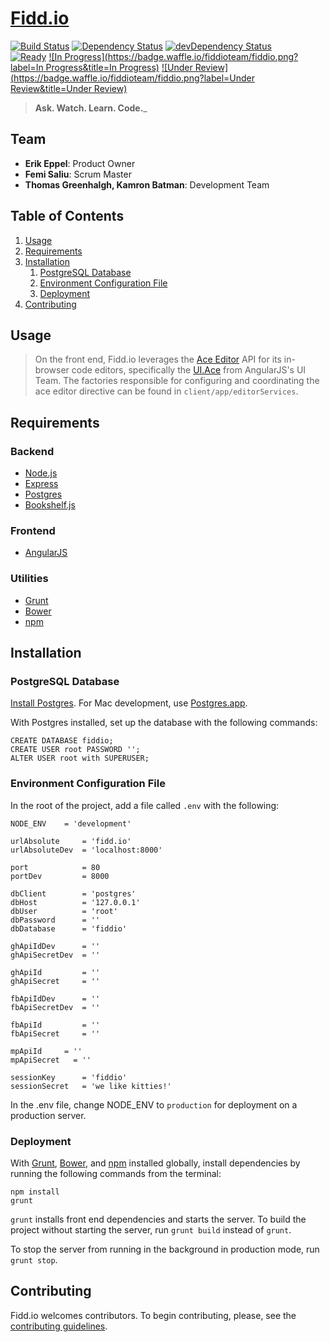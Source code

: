 # [Fidd.io](http://fidd.io)
[![Build Status](https://travis-ci.org/fiddioteam/fiddio.svg?branch=dev)](https://travis-ci.org/fiddioteam/fiddio)
[![Dependency Status](https://david-dm.org/fiddioteam/fiddio/dev.svg)](https://david-dm.org/fiddioteam/fiddio)
[![devDependency Status](https://david-dm.org/fiddioteam/fiddio/dev/dev-status.svg)](https://david-dm.org/fiddioteam/fiddio#info=devDependencies)<br>
[![Ready](https://badge.waffle.io/fiddioteam/fiddio.png?label=ready&title=Ready)](https://waffle.io/fiddioteam/fiddio)
[![In Progress](https://badge.waffle.io/fiddioteam/fiddio.png?label=In Progress&title=In Progress)](https://waffle.io/fiddioteam/fiddio)
[![Under Review](https://badge.waffle.io/fiddioteam/fiddio.png?label=Under Review&title=Under Review)](https://waffle.io/fiddioteam/fiddio)

> __Ask. Watch. Learn. Code.___

## Team

- __Erik Eppel__: Product Owner
- __Femi Saliu__: Scrum Master
- __Thomas Greenhalgh, Kamron Batman__: Development Team

## Table of Contents

1. [Usage](#usage)
1. [Requirements](#requirements)
1. [Installation](#Installation)
    1. [PostgreSQL Database](#postgresql-database)
    1. [Environment Configuration File](#environment-configuration-file)
    1. [Deployment](#deployment)
1. [Contributing](#contributing)

## Usage

> On the front end, Fidd.io leverages the [Ace Editor](http://ace.c9.io/#nav=about) API for its in-browser code editors, specifically the [UI.Ace](http://angular-ui.github.io/ui-ace/) from AngularJS's UI Team. The factories responsible for configuring and coordinating the ace editor directive can be found in `client/app/editorServices`.

## Requirements

### Backend
- [Node.js](https://nodejs.org/)
- [Express](http://expressjs.com/)
- [Postgres](http://www.postgresql.org/)
- [Bookshelf.js](http://bookshelfjs.org/)

### Frontend
- [AngularJS](https://angularjs.org/)

### Utilities
- [Grunt](http://gruntjs.com/)
- [Bower](http://bower.io/)
- [npm](https://www.npmjs.com/)

## Installation

### PostgreSQL Database

[Install Postgres](https://wiki.postgresql.org/wiki/Detailed_installation_guides). For Mac development, use [Postgres.app](http://postgresapp.com/).

With Postgres installed, set up the database with the following commands:
```
CREATE DATABASE fiddio;
CREATE USER root PASSWORD '';
ALTER USER root with SUPERUSER;
```

### Environment Configuration File

In the root of the project, add a file called `.env` with the following:
```
NODE_ENV    = 'development'

urlAbsolute     = 'fidd.io'
urlAbsoluteDev  = 'localhost:8000'

port            = 80
portDev         = 8000

dbClient        = 'postgres'
dbHost          = '127.0.0.1'
dbUser          = 'root'
dbPassword      = ''
dbDatabase      = 'fiddio'

ghApiIdDev      = ''
ghApiSecretDev  = ''

ghApiId         = ''
ghApiSecret     = ''

fbApiIdDev      = ''
fbApiSecretDev  = ''

fbApiId         = ''
fbApiSecret     = ''

mpApiId     = ''
mpApiSecret   = ''

sessionKey      = 'fiddio'
sessionSecret   = 'we like kitties!'
```

In the .env file, change NODE_ENV to `production` for deployment on a production server.

### Deployment

With [Grunt](http://gruntjs.com/getting-started), [Bower](http://bower.io/), and [npm](https://www.npmjs.com/#getting-started) installed globally, install dependencies by running the following commands from the terminal:
```
npm install
grunt
```

`grunt` installs front end dependencies and starts the server. To build the project without starting the server, run `grunt build` instead of `grunt`.

To stop the server from running in the background in production mode, run `grunt stop`.

## Contributing

Fidd.io welcomes contributors. To begin contributing, please, see the [contributing guidelines](CONTRIBUTING.md).
